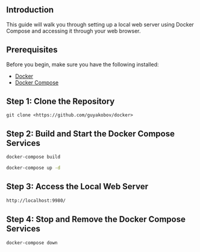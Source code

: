 
## Introduction


This guide will walk you through setting up a local web server using Docker Compose and accessing it through your web browser.

## Prerequisites

Before you begin, make sure you have the following installed:

- [Docker](https://docs.docker.com/get-docker/)
- [Docker Compose](https://docs.docker.com/compose/install/)

## Step 1: Clone the Repository

```shell
git clone <https://github.com/guyakobov/docker>
```

## Step 2: Build and Start the Docker Compose Services

```bash
docker-compose build
```

```bash
docker-compose up -d
```

## Step 3: Access the Local Web Server



```bash
http://localhost:9980/
```

## Step 4: Stop and Remove the Docker Compose Services



```bash
docker-compose down
```
